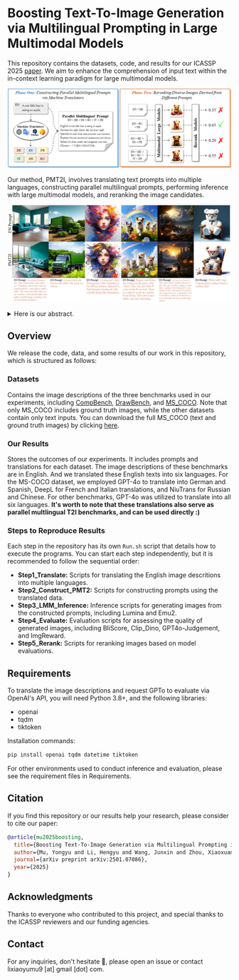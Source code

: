 # Boosting Text-To-Image Generation via Multilingual Prompting in Large Multimodal Models

This repository contains the datasets, code, and results for our ICASSP 2025 [paper](https://arxiv.org/abs/2501.07086). We aim to enhance the comprehension of input text within the in-context learning paradigm for large multimodal models.

![PMT2I](Figures/PMT2I_method.png)

Our method, PMT2I, involves translating text prompts into multiple languages, constructing parallel multilingual prompts, performing inference with large multimodal models, and reranking the image candidates.

![PMT2I](Figures/PMT2I_samples.png)

<details>
  <summary>Here is our abstract.</summary>
  Previous work on augmenting large multimodal models (LMMs) for text-to-image (T2I) generation has focused on enriching the input space of in-context learning (ICL). This includes providing a few demonstrations and optimizing image descriptions to be more detailed and logical. However, as demand for more complex and flexible image descriptions grows, enhancing comprehension of input text within the ICL paradigm remains a critical yet underexplored area. In this work, we extend this line of research by constructing parallel multilingual prompts aimed at harnessing the multilingual capabilities of LMMs. More specifically, we translate the input text into several languages and provide the models with both the original text and the translations. Experiments on two LMMs across 3 benchmarks show that our method, PMT2I, achieves superior performance in general, compositional, and fine-grained assessments, especially in human preference alignment. Additionally, with its advantage of generating more diverse images, PMT2I significantly outperforms baseline prompts when incorporated with reranking methods.
</details>

## Overview

We release the code, data, and some results of our work in this repository, which is structured as follows:

### Datasets
Contains the image descriptions of the three benchmarks used in our experiments, including [CompBench](https://github.com/Karine-Huang/T2I-CompBench), [DrawBench](https://docs.google.com/spreadsheets/d/1y7nAbmR4FREi6npB1u-Bo3GFdwdOPYJc617rBOxIRHY/edit#gid=0), and [MS_COCO](https://cocodataset.org/#download). Note that only MS_COCO includes ground truth images, while the other datasets contain only text inputs. You can download the full MS_COCO (text and ground truth images) by clicking [here](http://images.cocodataset.org/zips/val2014.zip).

### Our Results
Stores the outcomes of our experiments. It includes prompts and translations for each dataset. The image descriptions of these benchmarks are in English. And we translated these English texts into six languages. For the MS-COCO dataset, we employed GPT-4o to translate into German and Spanish, DeepL for French and Italian translations, and NiuTrans for Russian and Chinese. For other benchmarks, GPT-4o was utilized to translate into all six languages. **It's worth to note that these translations also serve as parallel multlingual T2I benchmarks, and can be used directly :)**

### Steps to Reproduce Results
Each step in the repository has its own `Run.sh` script that details how to execute the programs. You can start each step independently, but it is recommended to follow the sequential order:
- **Step1_Translate:** Scripts for translating the English image descritions into multiple languages.
- **Step2_Construct_PMT2:** Scripts for constructing prompts using the translated data.
- **Step3_LMM_Inference:** Inference scripts for generating images from the constructed prompts, including Lumina and Emu2.
- **Step4_Evaluate:** Evaluation scripts for assessing the quality of generated images, including BliScore, Clip_Dino, GPT4o-Judgement, and ImgReward.
- **Step5_Rerank:** Scripts for reranking images based on model evaluations.

## Requirements

To translate the image descriptions and request GPTo to evaluate via OpenAI's API, you will need Python 3.8+, and the following libraries:
- openai
- tqdm
- tiktoken

Installation commands:
```bash
pip install openai tqdm datetime tiktoken
```

For other environments used to conduct inference and evaluation, please see the requirement files in Requirements.

## Citation

If you find this repository or our results help your research, please consider to cite our paper:
```bibtex
@article{mu2025boosting,
  title={Boosting Text-To-Image Generation via Multilingual Prompting in Large Multimodal Models},
  author={Mu, Yongyu and Li, Hengyu and Wang, Junxin and Zhou, Xiaoxuan and Wang, Chenglong and Luo, Yingfeng and He, Qiaozhi and Xiao, Tong and Chen, Guocheng and Zhu, Jingbo},
  journal={arXiv preprint arXiv:2501.07086},
  year={2025}
}
```

## Acknowledgments

Thanks to everyone who contributed to this project, and special thanks to the ICASSP reviewers and our funding agencies.

## Contact

For any inquiries, don't hesitate 🤗, please open an issue or contact lixiaoyumu9 [at] gmail [dot] com.

